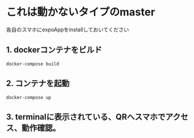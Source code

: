 # これは動かないタイプのmaster
各自のスマホにexpoAppをinstallしておいてください


## 1. dockerコンテナをビルド
``` 
docker-compose build 
```

## 2. コンテナを起動

```
docker-compose up
```

## 3. terminalに表示されている、QRへスマホでアクセス、動作確認。

